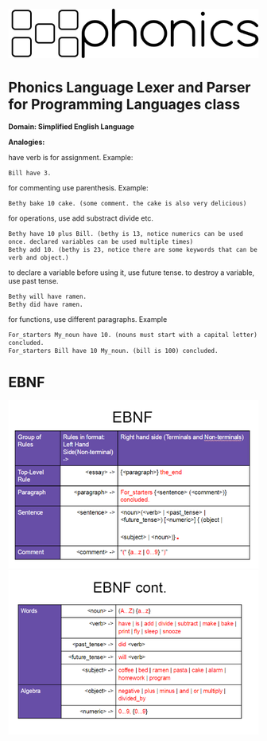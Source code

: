 ![Phonics](phonics_lang.PNG)
# Phonics Language Lexer and Parser for Programming Languages class

**Domain: Simplified English Language**

**Analogies:**

have verb is for assignment. Example:

```
Bill have 3.
```

for commenting use parenthesis. Example:

```
Bethy bake 10 cake. (some comment. the cake is also very delicious)
```

for operations, use add substract divide etc.

```
Bethy have 10 plus Bill. (bethy is 13, notice numerics can be used once. declared variables can be used multiple times)
Bethy add 10. (bethy is 23, notice there are some keywords that can be verb and object.)
```

to declare a variable before using it, use future tense. to destroy a variable, use past tense.

```
Bethy will have ramen.
Bethy did have ramen.
```

for functions, use different paragraphs. Example

```
For_starters My_noun have 10. (nouns must start with a capital letter) concluded.
For_starters Bill have 10 My_noun. (bill is 100) concluded.
```

# EBNF

![EBNF](ebnf.PNG)
![EBNF2](ebnf2.PNG)


